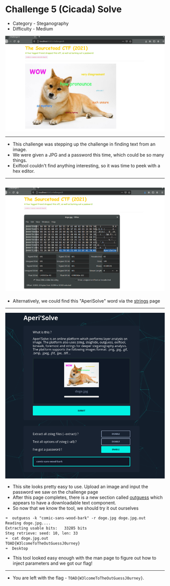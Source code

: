 # Challenge 5 (Cicada) Solve

* Category - Steganography
* Difficulty - Medium

![](challenge-6.png)

---

* This challenge was stepping up the challenge in finding text from an image.
* We were given a JPG and a password this time, which could be so many things.
* Exiftool couldn't find anything interesting, so it was time to peek with a hex editor.

---
![](challenge-6-hex.png)
---

* Alternatively, we could find this "AperiSolve" word via the [strings](https://linux.die.net/man/1/strings) page

---
![](challenge-6-aperi.png)

 * This site looks pretty easy to use. Upload an image and input the password we saw on the challenge page
 * After this page completes, there is a new section called [outguess](https://www.freebsd.org/cgi/man.cgi?query=outguess+&apropos=0&sektion=0&manpath=FreeBSD+Ports+5.1-RELEASE&format=html) which appears to have a downloadable text component.
 * So now that we know the tool, we should try it out ourselves

```
➜  outguess -k "comic-sans-wood-bark" -r doge.jpg doge.jpg.out
Reading doge.jpg....
Extracting usable bits:   33285 bits
Steg retrieve: seed: 10, len: 33
➜  cat doge.jpg.out 
TOAD{W3lcomeToTheOutGuessJ0urney}                                                                                                  ➜  Desktop 
```
 * This tool looked easy enough with the man page to figure out how to inject parameters and we got our flag!
---

 * You are left with the flag - `TOAD{W3lcomeToTheOutGuessJ0urney}`.